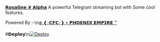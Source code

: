 [𝗥𝗼𝘀𝗮𝗹𝗶𝗻𝗲 ✘ 𝗔𝗹𝗽𝗵𝗮](https://github.com/Romeo99xD/RosalineXAlpha) A powerful Telegram streaming bot with Some cool features.



Powered By :-\n[❄️ ❰-𝗖𝗙𝗖-❱ • 𝗣𝗛𝗢𝗘𝗡𝗜𝗫 𝗘𝗠𝗣𝗜𝗥𝗘 ™](https://t.me/PHOENIX_EMPIRE)


#𝗗𝗲𝗽𝗹𝗼𝘆\n[![Deploy](https://www.herokucdn.com/deploy/button.svg)](https://heroku.com/deploy?template=https://github.com/Romeo99xD/RosalineXAlpha)
